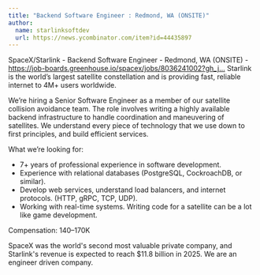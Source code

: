 ```yaml
---
title: "Backend Software Engineer : Redmond, WA (ONSITE)"
author:
  name: starlinksoftdev
  url: https://news.ycombinator.com/item?id=44435897
---
```


<JobNavigation />

SpaceX&#x2F;Starlink - Backend Software Engineer - Redmond, WA (ONSITE) - <a href="https:&#x2F;&#x2F;job-boards.greenhouse.io&#x2F;spacex&#x2F;jobs&#x2F;8036241002?gh_jid=8036241002" rel="nofollow">https:&#x2F;&#x2F;job-boards.greenhouse.io&#x2F;spacex&#x2F;jobs&#x2F;8036241002?gh_j...</a> Starlink is the world’s largest satellite constellation and is providing fast, reliable internet to 4M+ users worldwide.

We’re hiring a Senior Software Engineer as a member of our satellite collision avoidance team. The role involves writing a highly available backend infrastructure to handle coordination and maneuvering of satellites. We understand every piece of technology that we use down to first principles, and build efficient services.

What we’re looking for:

- 7+ years of professional experience in software development.
- Experience with relational databases (PostgreSQL, CockroachDB, or similar).
- Develop web services, understand load balancers, and internet protocols. (HTTP, gRPC, TCP, UDP).
- Working with real-time systems. Writing code for a satellite can be a lot like game development.

Compensation: $140–$170K

SpaceX was the world&#x27;s second most valuable private company, and Starlink&#x27;s revenue is expected to reach $11.8 billion in 2025. We are an engineer driven company.
<JobApplication />
